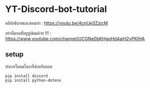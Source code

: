 # YT-Discord-bot-tutorial

คลิปอธิบายและสอนทำ : https://youtu.be/4cnUe3ZzicM

อย่าลืมกดซับยูทูปผมด้วย !!! : https://www.youtube.com/channel/UCGNe0bKHgqHd4aiH2yPKIHA

## setup

ทำการโหลดไลบารี่สำหรับบอท

```
pip install discord 
pip install python-dotenv
```
